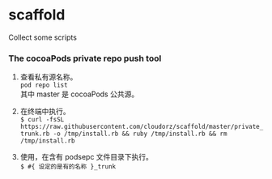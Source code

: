 # scaffold
Collect some scripts 

### The cocoaPods private repo push tool  
1. 查看私有源名称。  
```pod repo list```  
其中 master 是 cocoaPods 公共源。  

2. 在终端中执行。  
```$ curl -fsSL https://raw.githubusercontent.com/cloudorz/scaffold/master/private_trunk.rb -o /tmp/install.rb && ruby /tmp/install.rb && rm /tmp/install.rb```  

3. 使用，在含有 podsepc 文件目录下执行。  
```$ #{ 设定的是有的名称 }_trunk```  


